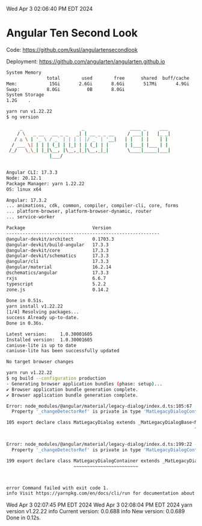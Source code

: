 Wed Apr  3 02:06:40 PM EDT 2024

# Angular Ten Second Look

Code: https://github.com/kusl/angulartensecondlook

Deployment: https://github.com/angularten/angularten.github.io

```bash
System Memory
               total        used        free      shared  buff/cache   available
Mem:            15Gi       2.6Gi       8.6Gi       517Mi       4.9Gi        12Gi
Swap:          8.0Gi          0B       8.0Gi
System Storage
1.2G	.
```
```bash
yarn run v1.22.22
$ ng version

     _                      _                 ____ _     ___
    / \   _ __   __ _ _   _| | __ _ _ __     / ___| |   |_ _|
   / △ \ | '_ \ / _` | | | | |/ _` | '__|   | |   | |    | |
  / ___ \| | | | (_| | |_| | | (_| | |      | |___| |___ | |
 /_/   \_\_| |_|\__, |\__,_|_|\__,_|_|       \____|_____|___|
                |___/
    

Angular CLI: 17.3.3
Node: 20.12.1
Package Manager: yarn 1.22.22
OS: linux x64

Angular: 17.3.2
... animations, cdk, common, compiler, compiler-cli, core, forms
... platform-browser, platform-browser-dynamic, router
... service-worker

Package                         Version
---------------------------------------------------------
@angular-devkit/architect       0.1703.3
@angular-devkit/build-angular   17.3.3
@angular-devkit/core            17.3.3
@angular-devkit/schematics      17.3.3
@angular/cli                    17.3.3
@angular/material               16.2.14
@schematics/angular             17.3.3
rxjs                            6.6.7
typescript                      5.2.2
zone.js                         0.14.2
    
Done in 0.51s.
yarn install v1.22.22
[1/4] Resolving packages...
success Already up-to-date.
Done in 0.36s.
```
```bash
Latest version:     1.0.30001605
Installed version:  1.0.30001605
caniuse-lite is up to date
caniuse-lite has been successfully updated

No target browser changes
```
```bash
yarn run v1.22.22
$ ng build --configuration production
- Generating browser application bundles (phase: setup)...
✔ Browser application bundle generation complete.
✔ Browser application bundle generation complete.

Error: node_modules/@angular/material/legacy-dialog/index.d.ts:105:67 - error TS2344: Type 'MatLegacyDialogContainer' does not satisfy the constraint '_MatDialogContainerBase'.
  Property '_changeDetectorRef' is private in type 'MatLegacyDialogContainer' but not in type '_MatDialogContainerBase'.

105 export declare class MatLegacyDialog extends _MatLegacyDialogBase<MatLegacyDialogContainer> {
                                                                      ~~~~~~~~~~~~~~~~~~~~~~~~


Error: node_modules/@angular/material/legacy-dialog/index.d.ts:199:22 - error TS2415: Class 'MatLegacyDialogContainer' incorrectly extends base class '_MatDialogContainerBase'.
  Property '_changeDetectorRef' is private in type 'MatLegacyDialogContainer' but not in type '_MatDialogContainerBase'.

199 export declare class MatLegacyDialogContainer extends _MatLegacyDialogContainerBase {
                         ~~~~~~~~~~~~~~~~~~~~~~~~



error Command failed with exit code 1.
info Visit https://yarnpkg.com/en/docs/cli/run for documentation about this command.
```
Wed Apr  3 02:07:45 PM EDT 2024
Wed Apr  3 02:08:04 PM EDT 2024
yarn version v1.22.22
info Current version: 0.0.688
info New version: 0.0.689
Done in 0.12s.

